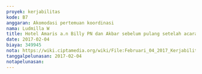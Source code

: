 ```yaml
---
proyek: kerjabilitas
kode: B7
anggaran: Akomodasi pertemuan koordinasi
nama: Ludmilla W
title: Hotel Amaris a.n Billy PN dan Akbar sebelum pulang setelah acara koordinasi Kerjabilitas
date: 2017-02-04
biaya: 349945
nota: https://wiki.ciptamedia.org/wiki/File:Februari_04_2017_Kerjabilitas_B7_penginapan_Amaris_Akbar.png
tanggalpelunasan: 2017-02-04
notapelunasan:
---
```

